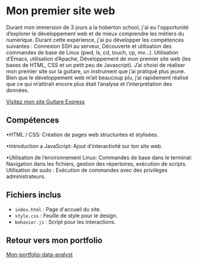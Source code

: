 # Mon premier site web
Durant mon immersion de 3 jours a la hoberton school, j'ai eu l'opportunité d’explorer le développement web et de mieux comprendre les métiers du numérique. Durant cette expérience, j'ai pu développer les compétences suivantes : Connexion SSH au serveur, Découverte et utilisation des commandes de base de Linux (pwd, ls, cd, touch, cp, mv...). Utilisation d’Emacs, utilisation d’Apache, Développement de mon premier site web (les bases de HTML, CSS et un petit peu de Javascript). J’ai choisi de réaliser mon premier site sur la guitare, un instrument que j’ai pratiqué plus jeune. Bien que le développement web m’ait beaucoup plu, j’ai rapidement réalisé que ce qui m’attirait encore plus était l’analyse et l’interprétation des données.


<a href="https://augu-gif.github.io/mon-premier-site-web" target="_blank">Visitez mon site Guitare Express</a>

## Compétences
•HTML / CSS: Création de pages web structurées et stylisées.

•Introduction a JavaScript: Ajout d'interactivité sur ton site web.

•Utilisation de l’environnement Linux:
Commandes de base dans le terminal: Navigation dans les fichiers, gestion des répertoires, exécution de scripts.
Utilisation de sudo : Exécution de commandes avec des privilèges administrateurs.

## Fichiers inclus
- `index.html` : Page d'accueil du site.
- `style.css` : Feuille de style pour le design.
- `behavior.js` : Script pour les interactions.

## Retour vers mon portfolio

[Mon-portfolio-data-analyst](https://github.com/augu-gif/mon-portfolio-data-analyst)
